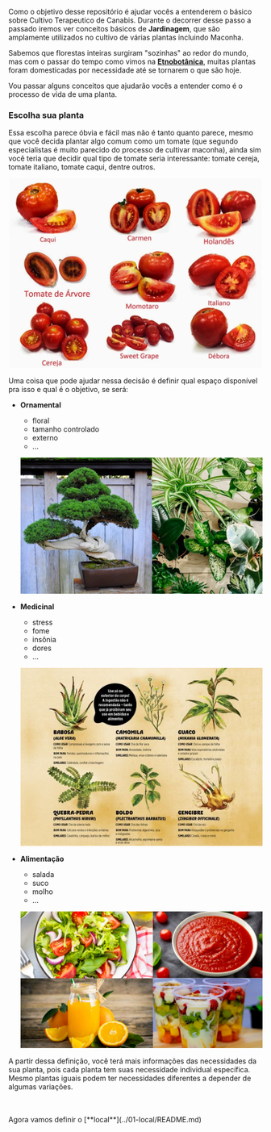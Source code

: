 Como o objetivo desse repositório é ajudar vocês a entenderem o básico sobre Cultivo Terapeutico de Canabis. Durante o decorrer desse passo a passado iremos ver conceitos básicos de **Jardinagem**, que são amplamente utilizados no cultivo de várias plantas incluindo Maconha.

Sabemos que florestas inteiras surgiram "sozinhas" ao redor do mundo, mas com o passar do tempo como vimos na [**Etnobotânica**](../../01-base/01-historia/README.md), muitas plantas foram domesticadas por necessidade até se tornarem o que são hoje.

Vou passar alguns conceitos que ajudarão vocês a entender como é o processo de vida de uma planta.


### **Escolha sua planta**
Essa escolha parece óbvia e fácil mas não é tanto quanto parece, mesmo que você decida plantar algo comum como um tomate (que segundo especialistas é muito parecido do processo de cultivar maconha), ainda sim você teria que decidir qual tipo de tomate seria interessante: tomate cereja, tomate italiano, tomate caqui, dentre outros.

<p align="center">
<img src="tomates01.png" alt="drawing" width="500"/>
</p>

Uma coisa que pode ajudar nessa decisão é definir qual espaço disponível pra isso e qual é o objetivo, se será:

- **Ornamental**
    - floral
    - tamanho controlado
    - externo
    - ...
    <p align="center">
    <img src="ornamentais.png" alt="drawing" width="500"/>
    </p>

- **Medicinal**
    - stress
    - fome
    - insônia
    - dores
    - ...
    <p align="center">
    <img src="medicinais.jpeg" alt="drawing" width="500"/>
    </p>

- **Alimentação**
    - salada
    - suco
    - molho
    - ...
    <p align="center">
    <img src="alimento.png" alt="drawing" width="500"/>
    </p>

A partir dessa definição, você terá mais informações das necessidades da sua planta, pois cada planta tem suas necessidade individual específica. Mesmo plantas iguais podem ter necessidades diferentes a depender de algumas variações.

</br>
</br>
Agora vamos definir o [**local**](../01-local/README.md)
</br>

